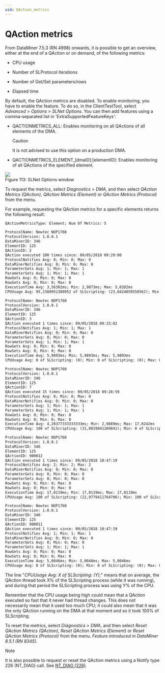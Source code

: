 ```yaml
---
uid: QAction_metrics
---
```


# QAction metrics

From DataMiner 7.5.3 (RN 4998) onwards, it is possible to get an overview, either at the end of a QAction or on demand, of the following metrics:

- CPU usage

- Number of SLProtocol iterations

- Number of Get/Set parameters/rows

- Elapsed time

By default, the QAction metrics are disabled. To enable monitoring, you have to enable the feature. To do so, in the ClientTestTool, select *Advanced* > *Options* > *SLNet Options*. You can then add features using a comma-separated list in 'ExtraSupportedFeatureKeys':

- QACTIONMETRICS_ALL: Enables monitoring on all QActions of all elements of the DMA.

    > [!CAUTION]
    > It is not advised to use this option on a production DMA.

- QACTIONMETRICS_ELEMENT\_\[dmaID\]:\[elementID\]: Enables monitoring of all QActions of the specified element.

![](~/develop/images/SLNet_Options_Window.png)
<br>Figure 113: SLNet Options window

To request the metrics, select *Diagnostics* > *DMA*, and then select *QAction Metrics (QAction)*, *QAction Metrics (Element)* or *QAction Metrics (Protocol)* from the menu.

For example, requesting the QAction metrics for a specific elements returns the following result:

```txt
QActionMetricsType: Element; Num Of Metrics: 5

ProtocolName: Newtec NOP1760
ProtocolVersion: 1.0.0.1
DataMinerID: 346
ElementID: 125
QActionID: 2
QAction executed 100 times since: 09/05/2018 09:29:00
ProtocolNotifies Avg: 0; Min: 0; Max: 0
DataMinerNotifies Avg: 0; Min: 0; Max: 0
ParameterGets Avg: 1; Min: 1; Max: 1
ParameterSets Avg: 1; Min: 1; Max: 1
RowGets Avg: 0; Min: 0; Max: 0
RowSets Avg: 0; Min: 0; Max: 0
ExecutionTime Avg: 3,56302ms; Min: 2,9873ms; Max: 5,0202ms
CPUUsage Avg: 95,2380952380952 of SLScripting: (23,0424859550562); Min: 0 of SLScripting: (0); Max: 100 of SLScripting: (100)

ProtocolName: Newtec NOP1760
ProtocolVersion: 1.0.0.1
DataMinerID: 346
ElementID: 125
QActionID: 3
QAction executed 1 times since: 09/05/2018 09:33:02
ProtocolNotifies Avg: 1; Min: 1; Max: 1
DataMinerNotifies Avg: 0; Min: 0; Max: 0
ParameterGets Avg: 0; Min: 0; Max: 0
ParameterSets Avg: 1; Min: 1; Max: 1
RowGets Avg: 0; Min: 0; Max: 0
RowSets Avg: 0; Min: 0; Max: 0
ExecutionTime Avg: 5,9893ms; Min: 5,9893ms; Max: 5,9893ms
CPUUsage Avg: 0 of SLScripting: (0); Min: 0 of SLScripting: (0); Max: 0 of SLScripting: (0)

ProtocolName: Newtec NOP1760
ProtocolVersion: 1.0.0.1
DataMinerID: 346
ElementID: 125
QActionID: 7
QAction executed 15 times since: 09/05/2018 09:28:59
ProtocolNotifies Avg: 0; Min: 0; Max: 0
DataMinerNotifies Avg: 0; Min: 0; Max: 0
ParameterGets Avg: 1; Min: 1; Max: 1
ParameterSets Avg: 1; Min: 1; Max: 1
RowGets Avg: 0; Min: 0; Max: 0
RowSets Avg: 0; Min: 0; Max: 0
ExecutionTime Avg: 4,20377333333333ms; Min: 2,9889ms; Max: 17,0242ms
CPUUsage Avg: 100 of SLScripting: (31,0019841269841); Min: 0 of SLScripting: (0); Max: 100 of SLScripting: (22,9452778985209)

ProtocolName: Newtec NOP1760
ProtocolVersion: 1.0.0.1
DataMinerID: 346
ElementID: 125
QActionID: 900012
QAction executed 1 times since: 09/05/2018 10:47:19
ProtocolNotifies Avg: 2; Min: 2; Max: 2
DataMinerNotifies Avg: 0; Min: 0; Max: 0
ParameterGets Avg: 0; Min: 0; Max: 0
ParameterSets Avg: 0; Min: 0; Max: 0
RowGets Avg: 0; Min: 0; Max: 0
RowSets Avg: 0; Min: 0; Max: 0
ExecutionTime Avg: 17,0119ms; Min: 17,0119ms; Max: 17,0119ms
CPUUsage Avg: 100 of SLScripting: (22,9779411764706); Min: 100 of SLScripting: (22,9618678689623); Max: 100 of SLScripting: (22,9618678689623)

ProtocolName: Newtec NOP1760
ProtocolVersion: 1.0.0.1
DataMinerID: 346
ElementID: 125
QActionID: 900011
QAction executed 1 times since: 09/05/2018 10:47:19
ProtocolNotifies Avg: 1; Min: 1; Max: 1
DataMinerNotifies Avg: 0; Min: 0; Max: 0
ParameterGets Avg: 0; Min: 0; Max: 0
ParameterSets Avg: 1; Min: 1; Max: 1
RowGets Avg: 0; Min: 0; Max: 0
RowSets Avg: 0; Min: 0; Max: 0
ExecutionTime Avg: 5,0046ms; Min: 5,0046ms; Max: 5,0046ms
CPUUsage Avg: 0 of SLScripting: (0); Min: 0 of SLScripting: (0); Max: 0 of SLScripting: (0)
```

The line "*CPUUsage Avg: X of SLScripting: (Y);*" means that on average, the QAction thread took X% of the SLScripting process (while it was running), and during that period the SLScripting process was using Y% of the CPU.

Remember that the CPU usage being high could mean that a QAction executed so fast that it never had thread changes. This does not necessarily mean that it used too much CPU; it could also mean that it was the only QAction running on the DMA at that moment and so it took 100% of SLScripting.

To reset the metrics, select *Diagnostics* > *DMA*, and then select *Reset QAction Metrics (QAction)*, *Reset QAction Metrics (Element)* or *Reset QAction Metrics (Protocol)* from the menu. *Feature introduced in DataMiner 8.5.1 (RN 8345)*.

> [!NOTE]
> It is also possible to request or reset the QAction metrics using a Notify type 226 (NT_DIAG) call. See [NT_DIAG (226)](xref:NT_DIAG).
